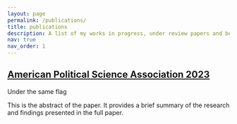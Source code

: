 ```yaml
---
layout: page
permalink: /publications/
title: publications
description: A list of my works in progress, under review papers and book chapters (papers available on request)
nav: true
nav_order: 1
---
```




<h2 class="section-title">
  <a href="https://www.apsanet.org/annualmeeting" target="_blank">
    American Political Science Association 2023
  </a>
</h2>
<p class="publication-title">Under the same flag</p>
<p class="publication-abstract">This is the abstract of the paper. It provides a brief summary of the research and findings presented in the full paper.</p>
<!-- Add more publications here -->

</div>

